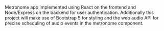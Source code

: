 Metronome app implemented using React on the frontend and Node/Express on the backend for user authentication. Additionally this project will make use of Bootstrap 5 for styling and the web audio API for precise scheduling of audio events in the metronome component.
